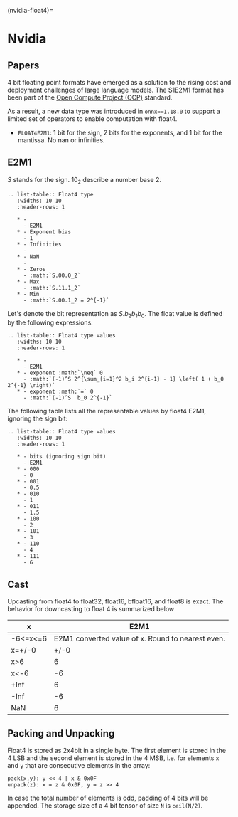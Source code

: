 <!--
Copyright (c) Model Infer Project Contributors

SPDX-License-Identifier: Apache-2.0
-->

(nvidia-float4)=

# Nvidia

## Papers

4 bit floating point formats have emerged as a solution to the
rising cost and deployment challenges of large language models.
The S1E2M1 format has been part of the [Open Compute Project (OCP)](https://www.opencompute.org/documents/ocp-microscaling-formats-mx-v1-0-spec-final-pdf)
standard.

As a result, a new data type was introduced in `onnx==1.18.0`
to support a limited set of operators to enable computation
with float4.

- `FLOAT4E2M1`: 1 bit for the sign, 2 bits for the exponents, and 1 bit for the mantissa.
  No nan or infinities.

## E2M1

$S$ stands for the sign. $10_2$ describe a number base 2.

```{eval-rst}
.. list-table:: Float4 type
   :widths: 10 10
   :header-rows: 1

   * -
     - E2M1
   * - Exponent bias
     - 1
   * - Infinities
     -
   * - NaN
     -
   * - Zeros
     - :math:`S.00.0_2`
   * - Max
     - :math:`S.11.1_2`
   * - Min
     - :math:`S.00.1_2 = 2^{-1}`

```

Let's denote the bit representation as $S.b_2 b_1 b_0$.
The float value is defined by the following expressions:

```{eval-rst}
.. list-table:: Float4 type values
   :widths: 10 10
   :header-rows: 1

   * -
     - E2M1
   * - exponent :math:`\neq` 0
     - :math:`(-1)^S 2^{\sum_{i=1}^2 b_i 2^{i-1} - 1} \left( 1 + b_0 2^{-1} \right)`
   * - exponent :math:`=` 0
     - :math:`(-1)^S  b_0 2^{-1}`
```

The following table lists all the representable values by float4 E2M1, ignoring the sign bit:
```{eval-rst}
.. list-table:: Float4 type values
   :widths: 10 10
   :header-rows: 1

   * - bits (ignoring sign bit)
     - E2M1
   * - 000
     - 0
   * - 001
     - 0.5
   * - 010
     - 1
   * - 011
     - 1.5
   * - 100
     - 2
   * - 101
     - 3
   * - 110
     - 4
   * - 111
     - 6
```

## Cast

Upcasting from float4 to float32, float16, bfloat16, and float8 is exact.
The behavior for downcasting to float 4 is summarized below

| x                 | E2M1                                              |
| ----------------- | ------------------------------------------------- |
| -6<=x<=6          | E2M1 converted value of x. Round to nearest even. |
| x=+/-0            | +/-0                                              |
| x>6               | 6                                                 |
| x<-6              | -6                                                |
| +Inf              | 6                                                 |
| -Inf              | -6                                                |
| NaN               | 6                                                 |

## Packing and Unpacking

Float4 is stored as 2x4bit in a single byte.
The first element is stored in the 4 LSB and the second element is stored in the 4 MSB,
i.e. for elements `x` and `y` that are consecutive elements in the array:
```
pack(x,y): y << 4 | x & 0x0F
unpack(z): x = z & 0x0F, y = z >> 4
```
In case the total number of elements is odd, padding of 4 bits will be appended.
The storage size of a 4 bit tensor of size `N` is `ceil(N/2)`.

